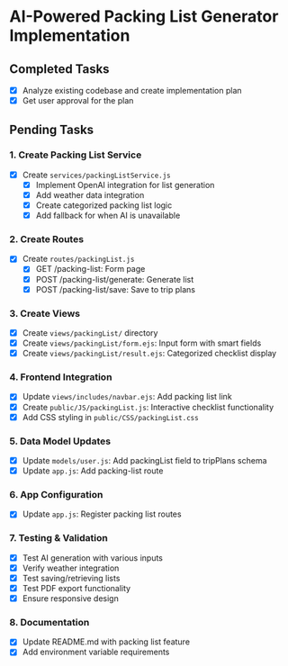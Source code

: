 # AI-Powered Packing List Generator Implementation

## Completed Tasks
- [x] Analyze existing codebase and create implementation plan
- [x] Get user approval for the plan

## Pending Tasks

### 1. Create Packing List Service
- [x] Create `services/packingListService.js`
  - [x] Implement OpenAI integration for list generation
  - [x] Add weather data integration
  - [x] Create categorized packing list logic
  - [x] Add fallback for when AI is unavailable

### 2. Create Routes
- [x] Create `routes/packingList.js`
  - [x] GET /packing-list: Form page
  - [x] POST /packing-list/generate: Generate list
  - [x] POST /packing-list/save: Save to trip plans

### 3. Create Views
- [x] Create `views/packingList/` directory
- [x] Create `views/packingList/form.ejs`: Input form with smart fields
- [x] Create `views/packingList/result.ejs`: Categorized checklist display

### 4. Frontend Integration
- [x] Update `views/includes/navbar.ejs`: Add packing list link
- [x] Create `public/JS/packingList.js`: Interactive checklist functionality
- [x] Add CSS styling in `public/CSS/packingList.css`

### 5. Data Model Updates
- [x] Update `models/user.js`: Add packingList field to tripPlans schema
- [x] Update `app.js`: Add packing-list route

### 6. App Configuration
- [x] Update `app.js`: Register packing list routes

### 7. Testing & Validation
- [x] Test AI generation with various inputs
- [x] Verify weather integration
- [x] Test saving/retrieving lists
- [x] Test PDF export functionality
- [x] Ensure responsive design

### 8. Documentation
- [x] Update README.md with packing list feature
- [x] Add environment variable requirements
